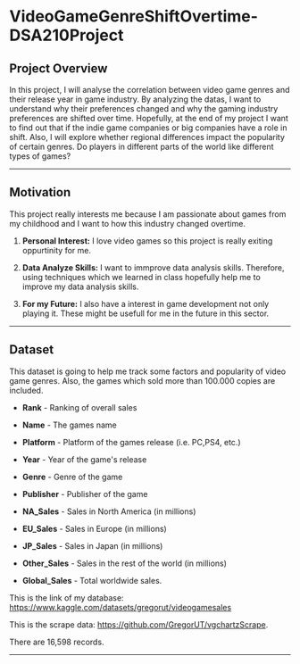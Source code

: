 # VideoGameGenreShiftOvertime-DSA210Project

## Project Overview

In this project, I will analyse the correlation between video game genres and their release year in game industry. By analyzing the datas, I want to understand why their preferences changed and why the gaming industry preferences are shifted over time. Hopefully, at the end of my project I want to find out that if the indie game companies or big companies have a role in shift. Also, I will explore whether regional differences impact the popularity of certain genres. Do players in different parts of the world like different types of games?

---

## Motivation

This project really interests me because I am passionate about games from my childhood and I want to how this industry changed overtime.

1. **Personal Interest:**
    I love video games so this project is really exiting oppurtinity for me.

2. **Data Analyze Skills:**
    I want to immprove data analysis skills. Therefore, using techniques which we learned in class hopefully help me to improve my data analysis skills.

3. **For my Future:**
   I also have a interest in game development not only playing it. These might be usefull for me in the future in this sector.

---

## Dataset

This dataset is going to help me track some factors and popularity of video game genres. Also, the games which sold more than 100.000 copies are included.

- **Rank** - Ranking of overall sales

- **Name** - The games name

- **Platform** - Platform of the games release (i.e. PC,PS4, etc.)

- **Year** - Year of the game's release

- **Genre** - Genre of the game

- **Publisher** - Publisher of the game

- **NA_Sales** - Sales in North America (in millions)

- **EU_Sales** - Sales in Europe (in millions)

- **JP_Sales** - Sales in Japan (in millions)

- **Other_Sales** - Sales in the rest of the world (in millions)

- **Global_Sales** - Total worldwide sales.

This is the link of my database: https://www.kaggle.com/datasets/gregorut/videogamesales

This is the scrape data: https://github.com/GregorUT/vgchartzScrape.

There are 16,598 records.

---
